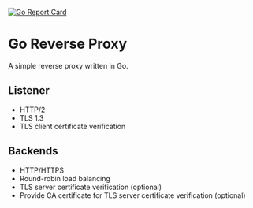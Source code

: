 [![Go Report Card](https://goreportcard.com/badge/github.com/pamelia/gorp)](https://goreportcard.com/report/github.com/pamelia/gorp)
# Go Reverse Proxy
A simple reverse proxy written in Go.


## Listener
- HTTP/2
- TLS 1.3
- TLS client certificate verification

## Backends
- HTTP/HTTPS
- Round-robin load balancing
- TLS server certificate verification (optional)
- Provide CA certificate for TLS server certificate verification (optional)
